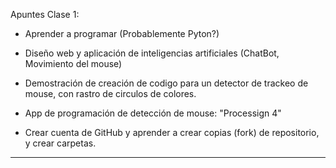 Apuntes Clase 1:

- Aprender a programar (Probablemente Pyton?)

- Diseño web y aplicación de inteligencias artificiales (ChatBot, Movimiento del mouse)

- Demostración de creación de codigo para un detector de trackeo de mouse, con rastro de circulos de colores.

- App de programación de detección de mouse: "Processign 4"

- Crear cuenta de GitHub y aprender a crear copias (fork) de repositorio, y crear carpetas.

- -------------------------------------------------------------------------------------------------------------------------------------------------------------------------------------------------------------
